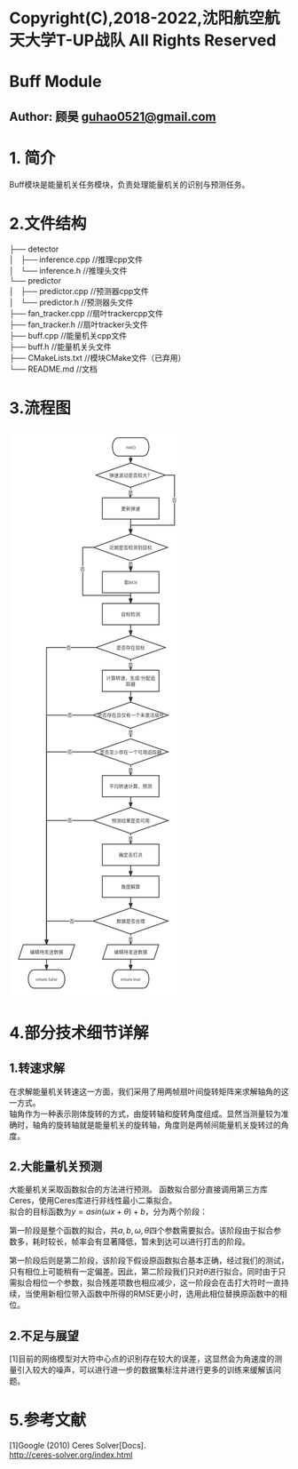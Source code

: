 # Copyright(C),2018-2022,沈阳航空航天大学T-UP战队 All Rights Reserved
# Buff Module
## Author: 顾昊 guhao0521@gmail.com
# 1. 简介
Buff模块是能量机关任务模块，负责处理能量机关的识别与预测任务。
# 2.文件结构
├── detector   
│   ├── inference.cpp   //推理cpp文件   
│   └── inference.h     //推理头文件   
└── predictor    
│   ├── predictor.cpp   //预测器cpp文件   
│   └── predictor.h     //预测器头文件   
├── fan_tracker.cpp     //扇叶trackercpp文件   
├── fan_tracker.h       //扇叶tracker头文件   
├── buff.cpp            //能量机关cpp文件   
├── buff.h              //能量机关头文件   
├── CMakeLists.txt      //模块CMake文件（已弃用）   
└── README.md           //文档

# 3.流程图   
![buff](../docs/buff.png)  
# 4.部分技术细节详解
## 1.转速求解
在求解能量机关转速这一方面，我们采用了用两帧扇叶间旋转矩阵来求解轴角的这一方式。  
轴角作为一种表示刚体旋转的方式，由旋转轴和旋转角度组成。显然当测量较为准确时，轴角的旋转轴就是能量机关的旋转轴，角度则是两帧间能量机关旋转过的角度。
## 2.大能量机关预测
大能量机关采取函数拟合的方法进行预测。
函数拟合部分直接调用第三方库Ceres，使用Ceres库进行非线性最小二乘拟合。  
拟合的目标函数为$y = a sin(\omega x + \theta) + b$，分为两个阶段：  

第一阶段是整个函数的拟合，共$a,b,\omega,\theta$四个参数需要拟合。该阶段由于拟合参数多，耗时较长，帧率会有显著降低，暂未到达可以进行打击的阶段。  

第一阶段后则是第二阶段，该阶段下假设原函数拟合基本正确，经过我们的测试，只有相位上可能稍有一定偏差。因此，第二阶段我们只对$\theta$进行拟合。同时由于只需拟合相位一个参数，拟合残差项数也相应减少，这一阶段会在击打大符时一直持续，当使用新相位带入函数中所得的RMSE更小时，选用此相位替换原函数中的相位。
## 2.不足与展望
[1]目前的网络模型对大符中心点的识别存在较大的误差，这显然会为角速度的测量引入较大的噪声，可以进行进一步的数据集标注并进行更多的训练来缓解该问题。
# 5.参考文献
[1]Google (2010) Ceres Solver[Docs].  
http://ceres-solver.org/index.html
